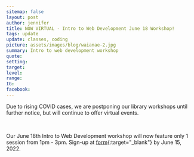 ```yaml
---
sitemap: false
layout: post
author: jennifer
title: NOW VIRTUAL - Intro to Web Development June 18 Workshop!
tags: update
update: classes, coding
picture: assets/images/blog/waianae-2.jpg
summary: Intro to web development workshop
quote:
setting:
target:
level:
range:
IG:
facebook:
---
```


Due to rising COVID cases, we are postponing our library workshops until further notice, but will continue to offer virtual events.

<br/>

Our June 18th Intro to Web Development workshop will now feature only 1 session from 1pm - 3pm. Sign-up at [form](https://bit.ly/torch-tech-workshop){:target="_blank"} by June 15, 2022.
